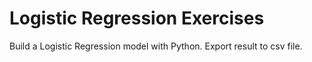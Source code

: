 # Logistic Regression Exercises
Build a Logistic Regression model with Python.
Export result to csv file.
